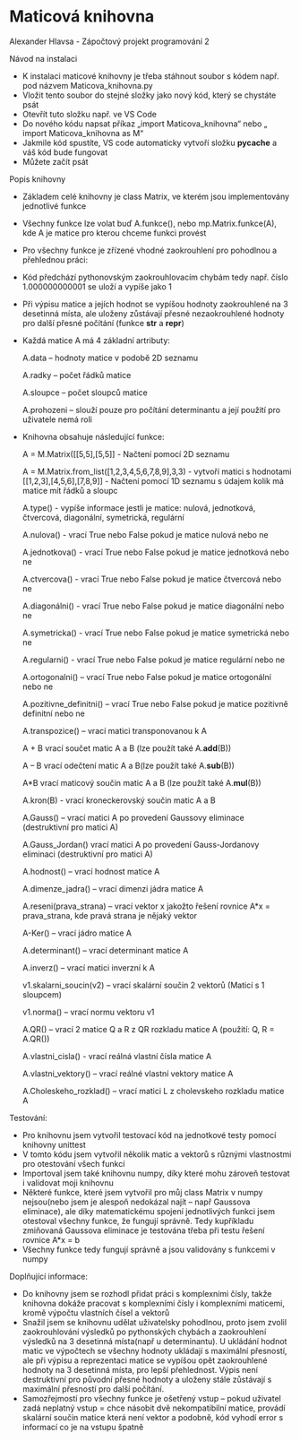 # Maticová knihovna
Alexander Hlavsa - Zápočtový projekt programování 2

Návod na instalaci
-	K instalaci maticové knihovny je třeba stáhnout soubor s kódem např. pod názvem Maticova_knihovna.py
-	Vložit tento soubor do stejné složky jako nový kód, který se chystáte psát
-	Otevřít tuto složku např. ve VS Code 
-	Do  nového kódu napsat příkaz „import Maticova_knihovna“ nebo „ import Maticova_knihovna as M“
-	Jakmile kód spustíte, VS code automaticky vytvoří složku __pycache__ a váš kód bude fungovat
-	Můžete začít psát

Popis knihovny
-	Základem celé knihovny je class Matrix, ve kterém jsou implementovány jednotlivé funkce
-	Všechny funkce lze volat buď A.funkce(), nebo mp.Matrix.funkce(A), kde A je matice pro kterou chceme funkci provést
-	Pro všechny funkce je zřízené vhodné zaokrouhlení pro pohodlnou a přehlednou práci: 
- Kód předchází pythonovským zaokrouhlovacím chybám tedy např. číslo 1.000000000001 se uloží a vypíše jako 1 
-	Při výpisu matice a jejích hodnot se vypíšou hodnoty zaokrouhlené na 3 desetinná místa, ale uloženy zůstávají přesné nezaokrouhlené hodnoty pro další přesné počítání (funkce __str__  a  __repr__)
- Každá matice A má 4 základní artributy:
  
  A.data – hodnoty matice v podobě 2D seznamu
  
  A.radky – počet řádků matice
  
  A.sloupce – počet sloupců matice
  
  A.prohozeni – slouží pouze pro počítání determinantu a její použití pro uživatele nemá roli
  
-	Knihovna obsahuje následující funkce:
  

	A = M.Matrix([[5,5],[5,5]] - Načtení pomocí 2D seznamu
	 	
	A = M.Matrix.from_list([1,2,3,4,5,6,7,8,9],3,3)   - vytvoří matici s hodnotami [[1,2,3],[4,5,6],[7,8,9]] - Načtení pomocí 1D seznamu s údajem kolik má matice mít řádků a sloupc
	
	A.type() -  vypíše informace jestli je matice: nulová, jednotková, čtvercová, diagonální, symetrická, regulární
	
	A.nulova()  - vrací True nebo False pokud je matice nulová nebo ne
 
	A.jednotkova()  - vrací True nebo False pokud je matice jednotková nebo ne
 
	A.ctvercova()  - vrací True nebo False pokud je matice čtvercová nebo ne
 
	A.diagonálni()  - vrací True nebo False pokud je matice diagonální nebo ne
 
	A.symetricka()  - vrací True nebo False pokud je matice symetrická nebo ne
 
	A.regularni()  - vrací True nebo False pokud je matice regulární nebo ne
 
	A.ortogonalni() – vrací True nebo False pokud je matice ortogonální nebo ne
 
	A.pozitivne_definitni() – vrací True nebo False pokud je matice pozitivně definitní nebo ne
 
	A.transpozice() – vrací matici transponovanou k A
 
	A + B vrací součet matic A a B (lze použít také A.__add__(B))
 
	A – B vrací odečtení matic A a B(lze použít také A.__sub__(B))
 
	A*B vrací maticový součin matic A a B (lze použít také A.__mul__(B))
 
	A.kron(B) - vrací kroneckerovský součin matic A a B
 
	A.Gauss() – vrací matici A po provedení Gaussovy eliminace (destruktivní pro matici A)
 
	A.Gauss_Jordan() vrací matici A po provedení Gauss-Jordanovy eliminaci (destruktivní pro matici A)  
 
	A.hodnost() – vrací hodnost matice A
 
	A.dimenze_jadra() – vrací dimenzi jádra matice A
 
	A.reseni(prava_strana) – vrací vektor x jakožto řešení rovnice A*x = prava_strana, kde pravá strana je nějaký vektor
 
	A-Ker() – vrací jádro matice A
 
	A.determinant() – vrací determinant matice A
 
	A.inverz() – vrací matici inverzní k A
 
	v1.skalarni_soucin(v2) – vrací skalární součin 2 vektorů (Maticí s 1 sloupcem)
 
	v1.norma() – vrací normu vektoru v1
 
	A.QR() – vrací 2 matice Q a R z QR rozkladu matice A (použití: Q, R = A.QR())
 
	A.vlastni_cisla() - vrací reálná vlastní čísla matice A
 	
	A.vlastni_vektory() – vrací reálné vlastní vektory matice A
 
	A.Choleskeho_rozklad() – vrací matici L z cholevskeho rozkladu matice A


Testování:
-	Pro knihovnu jsem vytvořil testovací kód na jednotkové testy pomocí knihovny unittest
-	V tomto kódu jsem vytvořil několik matic a vektorů s různými vlastnostmi pro otestování všech funkcí
-	Importoval jsem také knihovnu numpy, díky které mohu zároveň testovat i validovat moji knihovnu
-	Některé funkce, které jsem vytvořil pro můj class Matrix v numpy nejsou(nebo jsem je alespoň nedokázal najít – např Gaussova eliminace), ale díky matematickému spojení jednotlivých funkci jsem otestoval všechny funkce, že fungují správně. Tedy kupříkladu zmiňovaná Gaussova eliminace je testována třeba při testu řešení rovnice A*x = b 
-	Všechny funkce tedy fungují správně a jsou validovány s funkcemi v numpy

 

Doplňující informace:
-	Do knihovny jsem se rozhodl přidat práci s komplexními čísly, takže knihovna dokáže pracovat s komplexními čísly i komplexními maticemi, kromě výpočtu vlastních čísel a vektorů
-	Snažil jsem se knihovnu udělat uživatelsky pohodlnou, proto jsem zvolil zaokrouhlování výsledků po pythonských chybách a zaokrouhlení výsledků na 3 desetinná místa(např u determinantu). U ukládání hodnot matic ve výpočtech se všechny hodnoty ukládají s maximální přesností, ale při výpisu a reprezentaci matice se vypíšou opět zaokrouhlené hodnoty na 3 desetinná místa, pro lepší přehlednost. Výpis není destruktivní pro původní přesné hodnoty a uloženy stále zůstávají s maximální přesností pro další počítání.
-	Samozřejmostí pro všechny funkce je ošetřený vstup – pokud uživatel zadá neplatný vstup = chce násobit dvě nekompatibilní matice, provádí skalární součin matice která není vektor a podobně, kód vyhodí error s informací co je na vstupu špatně
